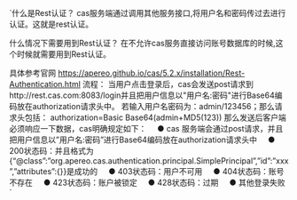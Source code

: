 `什么是Rest认证？
 cas服务端通过调用其他服务接口,将用户名和密码传过去进行认证。这就是rest认证。
 
 什么情况下需要用到Rest认证？
 在不允许cas服务直接访问账号数据库的时候,这个时候就需要用到Rest认证。
 
 具体参考官网
 https://apereo.github.io/cas/5.2.x/installation/Rest-Authentication.html
 流程：
 当用户点击登录后，cas会发送post请求到http://rest.cas.com:8083/login并且把用户信息以"用户名:密码"进行Base64编码放在authorization请求头中。 
 若输入用户名密码为：admin/123456；那么请求头包括： 
 authorization=Basic Base64(admin+MD5(123)) 
 那么发送后客户端必须响应一下数据，cas明确规定如下： 
     ● cas 服务端会通过post请求，并且把用户信息以”用户名:密码”进行Base64编码放在authorization请求头中 
     ● 200状态码：并且格式为 
          {“@class”:”org.apereo.cas.authentication.principal.SimplePrincipal”,”id”:”xxx”,”attributes”:{}}是成功的 
     ● 403状态码：用户不可用 
     ● 404状态码：账号不存在 
     ● 423状态码：账户被锁定 
     ● 428状态码：过期 
     ● 其他登录失败
 `

